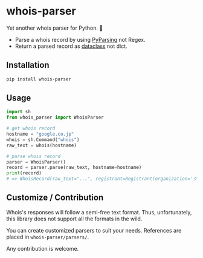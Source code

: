 # whois-parser

Yet another whois parser for Python. 🐍

- Parse a whois record by using [PyParsing](https://github.com/pyparsing/pyparsing/) not Regex.
- Return a parsed record as [dataclass](https://docs.python.org/3/library/dataclasses.html) not dict.

## Installation

```bash
pip install whois-parser
```

## Usage

```python
import sh
from whois_parser import WhoisParser

# get whois record
hostname = "google.co.jp"
whois = sh.Command("whois")
raw_text = whois(hostname)

# parse whois record
parser = WhoisParser()
record = parser.parse(raw_text, hostname=hostname)
print(record)
# => WhoisRecord(raw_text="...", registrant=Registrant(organization='グーグル合同会社', email=None, name=None, telephone=None), admin=Admin(organization=None, email=None, name=None, telephone=None), tech=Tech(organization=None, email=None, name=None, telephone=None), abuse=Abuse(email=None, telephone=None), statuses=['Connected (2022/03/31)'], name_servers=['ns1.google.com', 'ns2.google.com', 'ns3.google.com', 'ns4.google.com'], domain='google.co.jp', registrar=None, expires_at=None, registered_at=datetime.datetime(2001, 3, 22, 0, 0), updated_at=datetime.datetime(2021, 4, 1, 1, 5, 22, tzinfo=<StaticTzInfo 'JST'>))
```

## Customize / Contribution

Whois's responses will follow a semi-free text format. Thus, unfortunately, this library does not support all the formats in the wild.

You can create customized parsers to suit your needs. References are placed in `whois-parser/parsers/`.

Any contribution is welcome.
